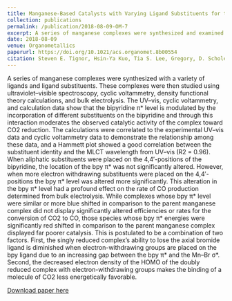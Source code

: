 ```yaml
---
title: Manganese-Based Catalysts with Varying Ligand Substituents for the Electrochemical Reduction of CO2 to CO
collection: publications
permalink: /publication/2018-08-09-OM-7
excerpt: A series of manganese complexes were synthesized and examined via various experimental and computational methods, demonstrating that modulation of bipyridine π* level by incorporating different substituents moderates catalytic activity of the complex toward CO2 reduction.
date: 2018-08-09
venue: Organometallics
paperurl: https://doi.org/10.1021/acs.organomet.8b00554
citation: Steven E. Tignor, Hsin-Ya Kuo, Tia S. Lee, Gregory, D. Scholes, Andrew B. Bocarsly. Manganese-Based Catalysts with Varying Ligand Substituents for the Electrochemical Reduction of CO2 to CO. Organometallics. 2019, 38 (6), 1292.
---
```

A series of manganese complexes were synthesized with a variety of ligands and ligand substituents. These complexes were then studied using ultraviolet–visible spectroscopy, cyclic voltammetry, density functional theory calculations, and bulk electrolysis. The UV–vis, cyclic voltammetry, and calculation data show that the bipyridine π* level is modulated by the incorporation of different substituents on the bipyridine and through this interaction moderates the observed catalytic activity of the complex toward CO2 reduction. The calculations were correlated to the experimental UV–vis data and cyclic voltammetry data to demonstrate the relationship among these data, and a Hammett plot showed a good correlation between the substituent identity and the MLCT wavelength from UV–vis (R2 = 0.96). When aliphatic substituents were placed on the 4,4′-positions of the bipyridine, the location of the bpy π* was not significantly altered. However, when more electron withdrawing substituents were placed on the 4,4′-positions the bpy π* level was altered more significantly. This alteration in the bpy π* level had a profound effect on the rate of CO production determined from bulk electrolysis. While complexes whose bpy π* level were similar or more blue shifted in comparison to the parent manganese complex did not display significantly altered efficiencies or rates for the conversion of CO2 to CO, those species whose bpy π* energies were significantly red shifted in comparison to the parent manganese complex displayed far poorer catalysis. This is postulated to be a combination of two factors. First, the singly reduced complex’s ability to lose the axial bromide ligand is diminished when electron-withdrawing groups are placed on the bpy ligand due to an increasing gap between the bpy π* and the Mn–Br σ*. Second, the decreased electron density of the HOMO of the doubly reduced complex with electron-withdrawing groups makes the binding of a molecule of CO2 less energetically favorable.

[Download paper here](http://t-s-lee.github.io/files/paper1.pdf)
